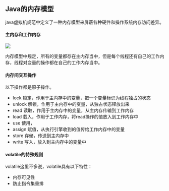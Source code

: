 ## Java的内存模型

java虚拟机规范中定义了一种内存模型来屏蔽各种硬件和操作系统内存访问差异。

#### 主内存和工作内存 

![](http://images2015.cnblogs.com/blog/641003/201607/641003-20160725173058231-119984971.jpg)


内存模型中规定，所有的变量都存在主内存当中，但是每个线程还有自己的工作内存，线程对变量的操作都在自己的工作内存当中。

#### 内存间交互操作

以下操作都是原子操作。

* lock 锁定，作用于主内存中的变量，把一个变量标识为线程独占的状态
* unlock 解锁，作用于主内存中的变量，从独占状态释放出来
* read 读取，作用于主内存中的变量，从主内存传输到工作内存
* load 载入，作用于工作内存，将read操作的值放入到工作内存中
* use 使用，
* assign 赋值，从执行引擎收到的值传给工作内存中的变量
* store 存储，传送到主内存中
* write 写入，放入到主内存中的变量中

#### volatile的特殊规则

volatile这里不多说，volatile具有以下特性：

* 内存可见性
* 防止指令集重排

